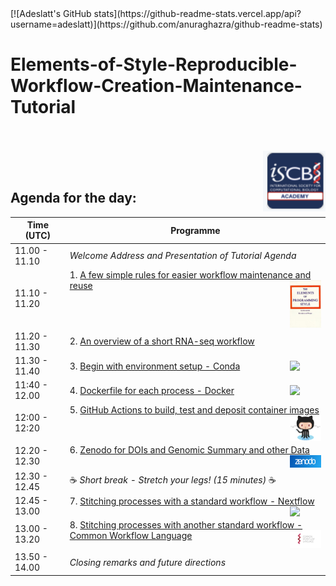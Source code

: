 <p>
</p>
<br/><br/>
[![Adeslatt's GitHub stats](https://github-readme-stats.vercel.app/api?username=adeslatt)](https://github.com/anuraghazra/github-readme-stats)


# Elements-of-Style-Reproducible-Workflow-Creation-Maintenance-Tutorial
<br/><br/>
<img src="https://github.com/ISCB-Academy/Elements-of-Style-Reproducible-Workflow-Creation-Maintenance-Tutorial/blob/main/assets/ISCBAcademyLogo.png"  width="100" align="right" >
<br/><br/>
## Agenda for the day:
| Time (UTC)    | Programme       |
| ------------- | --------------------------------------------------------------------------- |
| 11.00 - 11.10 | *Welcome Address and Presentation of Tutorial Agenda* |
| 11.10 - 11.20 | 1. [A few simple rules for easier workflow maintenance and reuse](https://github.com/ISCB-Academy/Elements-of-Style-Reproducible-Workflow-Creation-Maintenance-Tutorial/blob/main/lessons/A-Few-Simple-Rules-Shortened.md)<img src="https://github.com/ISCB-Academy/Elements-of-Style-Reproducible-Workflow-Creation-Maintenance-Tutorial/blob/main/assets/The_Elements_of_Programming_Style.jpg" width="50" align="right">|
| 11.20 - 11.30 | 2. [An overview of a short RNA-seq workflow](https://github.com/ISCB-Academy/Elements-of-Style-Reproducible-Workflow-Creation-Maintenance-Tutorial/blob/main/lessons/rnaseq.ipynb)|
| 11.30 - 11.40 | 3. [Begin with environment setup - Conda]() <img src="https://upload.wikimedia.org/wikipedia/commons/e/ea/Conda_logo.svg" width="50" align="right">|
| 11:40 - 12.00 | 4. [Dockerfile for each process - Docker]() <img src="https://www.docker.com/sites/default/files/d8/2019-07/Moby-logo.png" width="50" align="right">|
| 12:00 - 12:20 | 5. [GitHub Actions to build, test and deposit container images]() <img src="https://github.com/ISCB-Academy/Elements-of-Style-Reproducible-Workflow-Creation-Maintenance-Tutorial/blob/main/assets/Octocat.png" width="50" align="right"> |
| 12.20 - 12.30 | 6. [Zenodo for DOIs and Genomic Summary and other Data]() <img src="https://github.com/ISCB-Academy/Elements-of-Style-Reproducible-Workflow-Creation-Maintenance-Tutorial/blob/main/assets/Zenodo_logo.jpg" width="50" align="right">|
| 12.30 - 12.45 | :coffee:      *Short break - Stretch your legs! (15 minutes)*            :coffee:|
| 12.45 - 13.00 | 7. [Stitching processes with a standard workflow - Nextflow]() <img src="https://github.com/nextflow-io/trademark/blob/master/nextflow2014_no-bg.png" width="50" align="right"> |
| 13.00 - 13.20 | 8. [Stitching processes with another standard workflow - Common Workflow Language]() <img src="https://github.com/common-workflow-language/logo/blob/main/CWL-Logo-HD.png" width="50" align="right">|
| 13.50 - 14.00 | *Closing remarks and future directions*|
<br/><br/>
